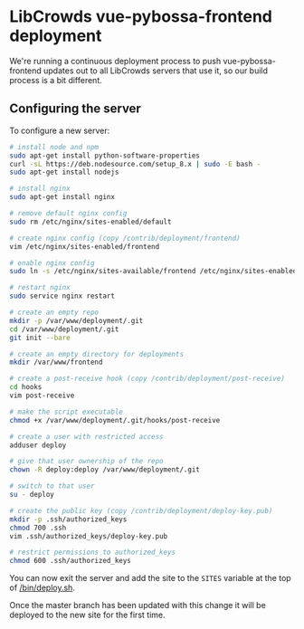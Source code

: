# LibCrowds vue-pybossa-frontend deployment

We're running a continuous deployment process to push vue-pybossa-frontend
updates out to all LibCrowds servers that use it, so our build process is a bit
different.

## Configuring the server

To configure a new server:

``` bash
# install node and npm
sudo apt-get install python-software-properties
curl -sL https://deb.nodesource.com/setup_8.x | sudo -E bash -
sudo apt-get install nodejs

# install nginx
sudo apt-get install nginx

# remove default nginx config
sudo rm /etc/nginx/sites-enabled/default

# create nginx config (copy /contrib/deployment/frontend)
vim /etc/nginx/sites-enabled/frontend

# enable nginx config
sudo ln -s /etc/nginx/sites-available/frontend /etc/nginx/sites-enabled/frontend

# restart nginx
sudo service nginx restart

# create an empty repo
mkdir -p /var/www/deployment/.git
cd /var/www/deployment/.git
git init --bare

# create an empty directory for deployments
mkdir /var/www/frontend

# create a post-receive hook (copy /contrib/deployment/post-receive)
cd hooks
vim post-receive

# make the script executable
chmod +x /var/www/deployment/.git/hooks/post-receive

# create a user with restricted access
adduser deploy

# give that user ownership of the repo
chown -R deploy:deploy /var/www/deployment/.git

# switch to that user
su - deploy

# create the public key (copy /contrib/deployment/deploy-key.pub)
mkdir -p .ssh/authorized_keys
chmod 700 .ssh
vim .ssh/authorized_keys/deploy-key.pub

# restrict permissions to authorized_keys
chmod 600 .ssh/authorized_keys
```

You can now exit the server and add the site to the `SITES` variable at the
top of [/bin/deploy.sh](/bin/deploy.sh).

Once the master branch has been updated with this change it will be deployed to
the new site for the first time.
